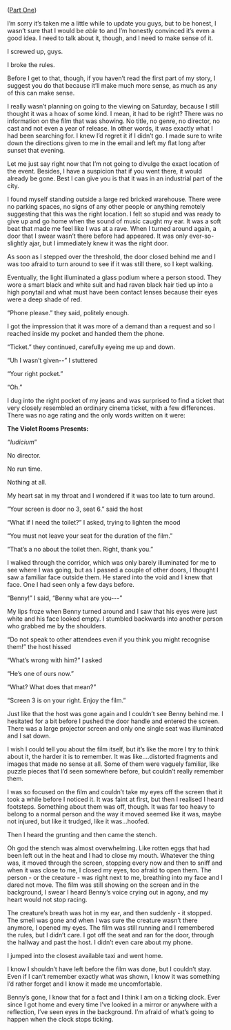 ([Part One](https://www.reddit.com/r/nosleep/comments/12j0chg/have_you_guys_heard_of_the_violet_rooms_part_1/))

I’m sorry it’s taken me a little while to update you guys, but to be honest, I wasn’t sure that I would be *able* to and I’m honestly convinced it’s even a good idea. I need to talk about it, though, and I need to make sense of it.

I screwed up, guys.

I broke the rules.

Before I get to that, though, if you haven’t read the first part of my story, I suggest you do that because it’ll make much more sense, as much as any of this can make sense.

I really wasn’t planning on going to the viewing on Saturday, because I still thought it was a hoax of some kind. I mean, it had to be right? There was no information on the film that was showing. No title, no genre, no director, no cast and not even a year of release. In other words, it was exactly what I had been searching for. I knew I’d regret it if I didn’t go. I made sure to write down the directions given to me in the email and left my flat long after sunset that evening.

Let me just say right now that I’m not going to divulge the exact location of the event. Besides, I have a suspicion that if you went there, it would already be gone. Best I can give you is that it was in an industrial part of the city.

I found myself standing outside a large red bricked warehouse. There were no parking spaces, no signs of any other people or anything remotely suggesting that this was the right location. I felt so stupid and was ready to give up and go home when the sound of music caught my ear. It was a soft beat that made me feel like I was at a rave. When I turned around again, a door that I swear wasn’t there before had appeared. It was only ever-so-slightly ajar, but I immediately knew it was the right door.

As soon as I stepped over the threshold, the door closed behind me and I was too afraid to turn around to see if it was still there, so I kept walking.

Eventually, the light illuminated a glass podium where a person stood. They wore a smart black and white suit and had raven black hair tied up into a high ponytail and what must have been contact lenses because their eyes were a deep shade of red.

“Phone please.” they said, politely enough.

I got the impression that it was more of a demand than a request and so I reached inside my pocket and handed them the phone.

“Ticket.” they continued, carefully eyeing me up and down.

“Uh I wasn’t given--” I stuttered

“Your right pocket.”

“Oh.”

I dug into the right pocket of my jeans and was surprised to find a ticket that very closely resembled an ordinary cinema ticket, with a few differences. There was no age rating and the only words written on it were:

**The Violet Rooms Presents:**

*“Iudicium*”

No director.

No run time.

Nothing at all.

My heart sat in my throat and I wondered if it was too late to turn around.

“Your screen is door no 3, seat 6.” said the host

“What if I need the toilet?” I asked, trying to lighten the mood

“You must not leave your seat for the duration of the film.”

“That’s a no about the toilet then. Right, thank you.”

I walked through the corridor, which was only barely illuminated for me to see where I was going, but as I passed a couple of other doors, I thought I saw a familiar face outside them. He stared into the void and I knew that face. One I had seen only a few days before.

“Benny!” I said, “Benny what are you---”

My lips froze when Benny turned around and I saw that his eyes were just white and his face looked empty. I stumbled backwards into another person who grabbed me by the shoulders.

“Do not speak to other attendees even if you think you might recognise them!” the host hissed

“What’s wrong with him?” I asked

“He’s one of ours now.”

“What? What does that mean?”

“Screen 3 is on your right. Enjoy the film.”

Just like that the host was gone again and I couldn’t see Benny behind me. I hesitated for a bit before I pushed the door handle and entered the screen. There was a large projector screen and only one single seat was illuminated and I sat down.

I wish I could tell you about the film itself, but it’s like the more I try to think about it, the harder it is to remember. It was like….distorted fragments and images that made no sense at all. Some of them were vaguely familiar, like puzzle pieces that I’d seen somewhere before, but couldn’t really remember them.

I was so focused on the film and couldn’t take my eyes off the screen that it took a while before I noticed it. It was faint at first, but then I realised I heard footsteps. Something about them was off, though. It was far too heavy to belong to a normal person and the way it moved seemed like it was, maybe not injured, but like it trudged, like it was…hoofed.

Then I heard the grunting and then came the stench.

Oh god the stench was almost overwhelming. Like rotten eggs that had been left out in the heat and I had to close my mouth. Whatever the thing was, it moved through the screen, stopping every now and then to sniff and when it was close to me, I closed my eyes, too afraid to open them. The person - or the creature - was right next to me, breathing into my face and I dared not move. The film was still showing on the screen and in the background, I swear I heard Benny’s voice crying out in agony, and my heart would not stop racing.

The creature’s breath was hot in my ear, and then suddenly - it stopped. The smell was gone and when I was sure the creature wasn’t there anymore, I opened my eyes. The film was still running and I remembered the rules, but I didn’t care. I got off the seat and ran for the door, through the hallway and past the host. I didn’t even care about my phone.

I jumped into the closest available taxi and went home.

I know I shouldn’t have left before the film was done, but I couldn’t stay. Even if I can’t remember exactly what was shown, I know it was something I’d rather forget and I know it made me uncomfortable.

Benny’s gone, I know that for a fact and I think I am on a ticking clock. Ever since I got home and every time I’ve looked in a mirror or anywhere with a reflection, I’ve seen eyes in the background. I’m afraid of what’s going to happen when the clock stops ticking.